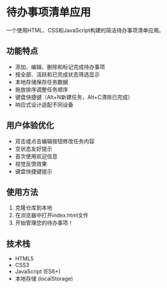 # 待办事项清单应用

一个使用HTML、CSS和JavaScript构建的简洁待办事项清单应用。

## 功能特点

- 添加、编辑、删除和标记完成待办事项
- 按全部、活跃和已完成状态筛选显示
- 本地存储保存任务数据
- 拖放排序调整任务顺序
- 键盘快捷键（Alt+N新建任务，Alt+C清除已完成）
- 响应式设计适配不同设备

## 用户体验优化

- 双击或点击编辑按钮修改任务内容
- 空状态友好提示
- 首次使用欢迎信息
- 视觉反馈效果
- 键盘快捷键提示

## 使用方法

1. 克隆仓库到本地
2. 在浏览器中打开index.html文件
3. 开始管理您的待办事项！

## 技术栈

- HTML5
- CSS3
- JavaScript (ES6+)
- 本地存储 (localStorage)